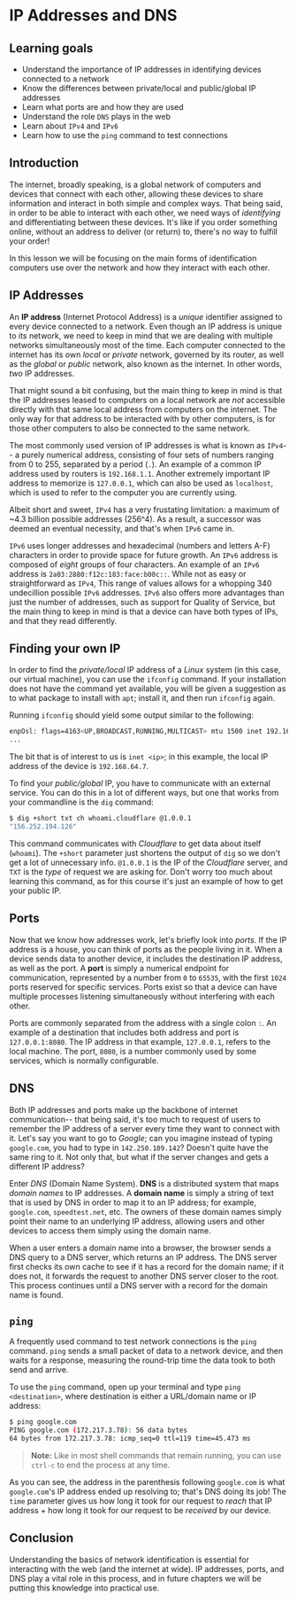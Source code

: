# IP Addresses and DNS

## Learning goals

- Understand the importance of IP addresses in identifying devices connected to a network
- Know the differences between private/local and public/global IP addresses
- Learn what ports are and how they are used
- Understand the role `DNS` plays in the web
- Learn about `IPv4` and `IPv6`
- Learn how to use the `ping` command to test connections

## Introduction

The internet, broadly speaking, is a global network of computers and devices that connect with each other, allowing these devices to share information and interact in both simple and complex ways. That being said, in order to be able to interact with each other, we need ways of *identifying* and differentiating between these devices. It's like if you order something online, without an address to deliver (or return) to, there's no way to fulfill your order!

In this lesson we will be focusing on the main forms of identification computers use over the network and how they interact with each other.

## IP Addresses

An **IP address** (Internet Protocol Address) is a *unique* identifier assigned to every device connected to a network. Even though an IP address is unique to its network, we need to keep in mind that we are dealing with multiple networks simultaneously most of the time. Each computer connected to the internet has its own *local* or *private* network, governed by its router, as well as the *global* or *public* network, also known as the internet. In other words, *two* IP addresses. 

That might sound a bit confusing, but the main thing to keep in mind is that the IP addresses leased to computers on a local network are *not* accessible directly with that same local address from computers on the internet. The only way for that address to be interacted with by other computers, is for those other computers to also be connected to the same network.

The most commonly used version of IP addresses is what is known as `IPv4`-- a purely numerical address, consisting of four sets of numbers ranging from 0 to 255, separated by a period (`.`). An example of a common IP address used by routers is `192.168.1.1`. Another extremely important IP address to memorize is `127.0.0.1`, which can also be used as `localhost`, which is used to refer to the computer you are currently using.

Albeit short and sweet, `IPv4` has a very frustating limitation: a maximum of ~4.3 billion possible addresses (256^4). As a result, a successor was deemed an eventual necessity, and that's when `IPv6` came in.

`IPv6` uses longer addresses and hexadecimal (numbers and letters A-F) characters in order to provide space for future growth. An `IPv6` address is composed of *eight* groups of four characters. An example of an `IPv6` address is `2a03:2880:f12c:183:face:b00c::`. While not as easy or straightforward as `IPv4`, This range of values allows for a whopping 340 undecillion possible `IPv6` addresses. `IPv6` also offers more advantages than just the number of addresses, such as support for Quality of Service, but the main thing to keep in mind is that a device can have both types of IPs, and that they read differently.

## Finding your own IP

In order to find the *private/local* IP address of a *Linux* system (in this case, our virtual machine), you can use the `ifconfig` command. If your installation does not have the command yet available, you will be given a suggestion as to what package to install with `apt`; install it, and then run `ifconfig` again. 

Running `ifconfig` should yield some output similar to the following:

```bash
enpOsl: flags=4163<UP,BROADCAST,RUNNING,MULTICAST> mtu 1500 inet 192.168.64.7 netmask 255.255.255.0 broadcast 192.168.64.255 inet6 fe80::465:5bff:fe2e:2d32 prefixlen 64 scopeid 0x20<link> inet6 fd3d:eb53:38ee:ba3b:465:5bff:fe2e:2d32 prefixlen 64 scopeid Ox0<global> ether 06:65:5b:2e:2d:32 txqueuelen 1000 (Ethernet) RX packets 119 bytes 110163 (110.1 KB) RX errors 0 dropped 0 overruns 0 frame 0 TX packets 71 bytes 7137 (7.1 KB) TX errors 0 dropped 0 overruns 0 carrier 0 collisions 0
...
```

The bit that is of interest to us is `inet <ip>`; in this example, the local IP address of the device is `192.168.64.7`.

To find your *public/global* IP, you have to communicate with an external service. You can do this in a lot of different ways, but one that works from your commandline is the `dig` command:

```bash
$ dig +short txt ch whoami.cloudflare @1.0.0.1
"156.252.194.126"
```

This command communicates with *Cloudflare* to get data about itself (`whoami`). The `+short` parameter just shortens the output of `dig` so we don't get a lot of unnecessary info. `@1.0.0.1` is the IP of the *Cloudflare* server, and `TXT` is the *type* of request we are asking for. Don't worry too much about learning this command, as for this course it's just an example of how to get your public IP.

## Ports

Now that we know how addresses work, let's briefly look into *ports*. If the IP address is a house, you can think of ports as the people living in it. When a device sends data to another device, it includes the destination IP address, as well as the port. A **port** is simply a numerical endpoint for communication, represented by a number from `0` to `65535`, with the first `1024` ports reserved for specific services. Ports exist so that a device can have multiple processes listening simultaneously without interfering with each other.

Ports are commonly separated from the address with a single colon `:`. An example of a destination that includes both address and port is `127.0.0.1:8080`. The IP address in that example, `127.0.0.1`, refers to the local machine. The port, `8080`, is a number commonly used by some services, which is normally configurable. 

## DNS

Both IP addresses and ports make up the backbone of internet communication-- that being said, it's too much to request of users to remember the IP address of a server every time they want to connect with it. Let's say you want to go to *Google*; can you imagine instead of typing `google.com`, you had to type in `142.250.189.142`? Doesn't quite have the same ring to it. Not only that, but what if the server changes and gets a different IP address?

Enter *DNS* (Domain Name System). **DNS** is a distributed system that maps *domain names* to IP addresses. A **domain name** is simply a string of text that is used by DNS in order to map it to an IP address; for example, `google.com`, `speedtest.net`, etc. The owners of these domain names simply point their name to an underlying IP address, allowing users and other devices to access them simply using the domain name.

When a user enters a domain name into a browser, the browser sends a DNS query to a DNS server, which returns an IP address. The DNS server first checks its own cache to see if it has a record for the domain name; if it does not, it forwards the request to another DNS server closer to the root. This process continues until a DNS server with a record for the domain name is found.

## `ping`

A frequently used command to test network connections is the `ping` command. `ping` sends a small packet of data to a network device, and then waits for a response, measuring the round-trip time the data took to both send and arrive.

To use the `ping` command, open up your terminal and type `ping <destination>`, where destination is either a URL/domain name or IP address:

```bash
$ ping google.com
PING google.com (172.217.3.78): 56 data bytes
64 bytes from 172.217.3.78: icmp_seq=0 ttl=119 time=45.473 ms
```

> **Note:** Like in most shell commands that remain running, you can use `ctrl-c` to end the process at any time.

As you can see, the address in the parenthesis following `google.com` is what `google.com`'s IP address ended up resolving to; that's DNS doing its job! The `time` parameter gives us how long it took for our request to *reach* that IP address + how long it took for our request to be *received* by our device.

## Conclusion

Understanding the basics of network identification is essential for interacting with the web (and the internet at wide). IP addresses, ports, and DNS play a vital role in this process, and in future chapters we will be putting this knowledge into practical use.
